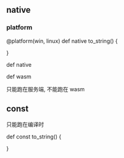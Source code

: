 

## native

### platform

@platform(win, linux)
def native to_string() {
    
}

def native 

def wasm

只能跑在服务端, 不能跑在 wasm

## const

只能跑在编译时

def const to_string() {

}

